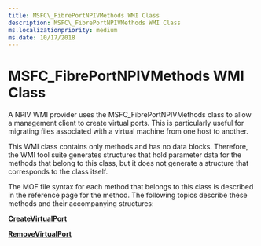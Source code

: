 ```yaml
---
title: MSFC\_FibrePortNPIVMethods WMI Class
description: MSFC\_FibrePortNPIVMethods WMI Class
ms.localizationpriority: medium
ms.date: 10/17/2018
---
```


# MSFC\_FibrePortNPIVMethods WMI Class


A NPIV WMI provider uses the MSFC\_FibrePortNPIVMethods class to allow a management client to create virtual ports. This is particularly useful for migrating files associated with a virtual machine from one host to another.

This WMI class contains only methods and has no data blocks. Therefore, the WMI tool suite generates structures that hold parameter data for the methods that belong to this class, but it does not generate a structure that corresponds to the class itself.

The MOF file syntax for each method that belongs to this class is described in the reference page for the method. The following topics describe these methods and their accompanying structures:

[**CreateVirtualPort**](createvirtualport.md)

[**RemoveVirtualPort**](removevirtualport.md)

 

 





